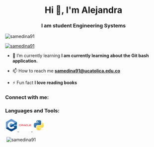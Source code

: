 <h1 align="center">Hi 👋, I'm Alejandra</h1>
<h3 align="center">I am student Engineering Systems</h3>

<p align="left"> <img src="https://komarev.com/ghpvc/?username=samedina91&label=Profile%20views&color=0e75b6&style=flat" alt="samedina91" /> </p>

<p align="left"> <a href="https://github.com/ryo-ma/github-profile-trophy"><img src="https://github-profile-trophy.vercel.app/?username=samedina91" alt="samedina91" /></a> </p>

- 🌱 I’m currently learning **I am currently learning about the Git bash application.**

- 📫 How to reach me **samedina91@ucatolica.edu.co**

- ⚡ Fun fact **I love reading books**

<h3 align="left">Connect with me:</h3>
<p align="left">
</p>

<h3 align="left">Languages and Tools:</h3>
<p align="left"> <a href="https://www.w3schools.com/cpp/" target="_blank" rel="noreferrer"> <img src="https://raw.githubusercontent.com/devicons/devicon/master/icons/cplusplus/cplusplus-original.svg" alt="cplusplus" width="40" height="40"/> </a> <a href="https://www.oracle.com/" target="_blank" rel="noreferrer"> <img src="https://raw.githubusercontent.com/devicons/devicon/master/icons/oracle/oracle-original.svg" alt="oracle" width="40" height="40"/> </a> <a href="https://www.python.org" target="_blank" rel="noreferrer"> <img src="https://raw.githubusercontent.com/devicons/devicon/master/icons/python/python-original.svg" alt="python" width="40" height="40"/> </a> </p>

<p>&nbsp;<img align="center" src="https://github-readme-stats.vercel.app/api?username=samedina91&show_icons=true&locale=en" alt="samedina91" /></p>
